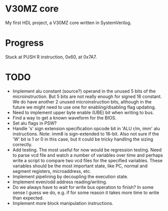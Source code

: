 # V30MZ core

My first HDL project, a V30MZ core written in SystemVerilog.

# Progress

Stuck at PUSH R instruction, 0x60, at 0x7A7.

# TODO

* Implement alu constant (source?) operand in the unused 5 bits of the microinstruction. But 5 bits are not really enough for signed 16 constant. We do have another 2 unused microinstruction bits, although in the future we might need to use one for enabling/disabling flag updating.
* Need to implement upper byte enable (UBE) bit when writing to bus.
* Find a way to get a known waveform for the BIOS.
* Set alu flags in PSW?
* Handle 's' sign extension specification opcode bit in 'ALU r/m, imm' alu instructions. Note: imm8 is sign-extended to 16-bit. Also not sure if the 'W' bit is 1 or 0 in this case, but it could be tricky handling the sizing correctly.
* Add testing. The most useful for now would be regression testing. Need to parse vcd file and watch a number of variables over time and perhaps write a script to compare two vcd files for the specified variables. These variables should be the most important state, like PC, normal and segment registers, microaddress, etc.
* Implement pipelining by decoupling the execution state.
* Implement even/odd address reading/writing.
* Do we always have to wait for write bus operation to finish? In some sense I guess we do, e.g. if for some reason it takes more time to write than expected.
* Implement more block manipulation instructions.
